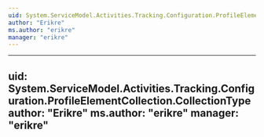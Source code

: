 ```yaml
---
uid: System.ServiceModel.Activities.Tracking.Configuration.ProfileElementCollection
author: "Erikre"
ms.author: "erikre"
manager: "erikre"
---
```


---
uid: System.ServiceModel.Activities.Tracking.Configuration.ProfileElementCollection.CollectionType
author: "Erikre"
ms.author: "erikre"
manager: "erikre"
---
